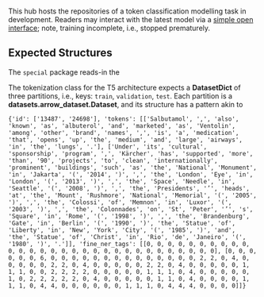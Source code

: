 <br>

This hub hosts the repositories of a token classification modelling task in development.  Readers may interact with the latest model via a  <a href="https://greyhypotheses-detecting-eclectic.hf.space/" target="_blank">simple open interface</a>; note, training incomplete, i.e., stopped prematurely.

## Expected Structures

The `special` package reads-in the 


The tokenization class for the T5 architecture expects a **DatasetDict** of three partitions, i.e., keys: `train`, `validation`, `test`.  Each partition is a **datasets.arrow_dataset.Dataset**, and its structure has a pattern akin to

```
{'id': ['13487', '24698'], 'tokens': [['Salbutamol', ',', 'also', 'known', 'as', 'albuterol', 'and', 'marketed', 'as', 'Ventolin', 'among', 'other', 'brand', 'names', ',', 'is', 'a', 'medication', 'that', 'opens', 'up', 'the', 'medium', 'and', 'large', 'airways', 'in', 'the', 'lungs', '.'], ['Under', 'its', 'cultural', 'sponsorship', 'program', ',', 'Kärcher', 'has', 'supported', 'more', 'than', '90', 'projects', 'to', 'clean', 'internationally', 'prominent', 'buildings', 'such', 'as', 'the', 'National', 'Monument', 'in', 'Jakarta', '(', '2014', ')', ',', 'the', 'London', 'Eye', 'in', 'London', '(', '2013', ')', ',', 'the', 'Space', 'Needle', 'in', 'Seattle', '(', '2008', ')', ',', 'the', 'Presidents', '’', 'heads', 'at', 'the', 'Mount', 'Rushmore', 'National', 'Memorial', '(', '2005', ')', ',', 'the', 'Colossi', 'of', 'Memnon', 'in', 'Luxor', '(', '2003', ')', ',', 'the', 'Colonnades', 'on', 'St', 'Peter', '’', 's', 'Square', 'in', 'Rome', '(', '1998', ')', ',', 'the', 'Brandenburg', 'Gate', 'in', 'Berlin', '(', '1990', ')', 'the', 'Statue', 'of', 'Liberty', 'in', 'New', 'York', 'City', '(', '1985', ')', 'and', 'the', 'Statue', 'of', 'Christ', 'in', 'Rio', 'de', 'Janeiro', '(', '1980', ')', '.']], 'fine_ner_tags': [[0, 0, 0, 0, 0, 0, 0, 0, 0, 0, 0, 0, 0, 0, 0, 0, 0, 0, 0, 0, 0, 0, 0, 0, 0, 0, 0, 0, 0, 0], [0, 0, 0, 0, 0, 0, 6, 0, 0, 0, 0, 0, 0, 0, 0, 0, 0, 0, 0, 0, 0, 2, 2, 0, 4, 0, 0, 0, 0, 0, 2, 2, 0, 4, 0, 0, 0, 0, 0, 2, 2, 0, 4, 0, 0, 0, 0, 0, 1, 1, 1, 0, 0, 2, 2, 2, 2, 0, 0, 0, 0, 0, 1, 1, 1, 0, 4, 0, 0, 0, 0, 0, 1, 0, 2, 2, 2, 2, 2, 0, 4, 0, 0, 0, 0, 0, 1, 1, 0, 4, 0, 0, 0, 0, 1, 1, 1, 0, 4, 4, 0, 0, 0, 0, 0, 0, 1, 1, 1, 0, 4, 4, 4, 0, 0, 0, 0]]}
```


<br>
<br>

<br>
<br>

<br>
<br>

<br>
<br>

<!--

**Here are some ideas to get you started:**

🙋‍♀️ A short introduction - what is your organization all about?
🌈 Contribution guidelines - how can the community get involved?
👩‍💻 Useful resources - where can the community find your docs? Is there anything else the community should know?
🍿 Fun facts - what does your team eat for breakfast?
🧙 Remember, you can do mighty things with the power of [Markdown](https://docs.github.com/github/writing-on-github/getting-started-with-writing-and-formatting-on-github/basic-writing-and-formatting-syntax)
-->
